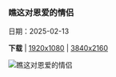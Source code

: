 ### 瞧这对恩爱的情侣

日期：2025-02-13

**下载**  |  [1920x1080](https://cn.bing.com/th?id=OHR.PenguinLove_ZH-CN9124008164_1920x1080.jpg)  |  [3840x2160](https://cn.bing.com/th?id=OHR.PenguinLove_ZH-CN9124008164_UHD.jpg)

![瞧这对恩爱的情侣](https://cn.bing.com/th?id=OHR.PenguinLove_ZH-CN9124008164_1920x1080.jpg "两只麦哲伦企鹅，福克兰群岛 (© Vicki Jauron, Babylon and Beyond Photography/Getty Images)")

